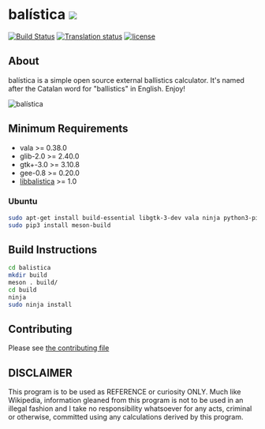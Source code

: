 # balística ![](https://raw.githubusercontent.com/steveno/balistica/master/data/hicolor/48x48/apps/balistica.png)
[![Build Status](https://travis-ci.org/steveno/balistica.svg?branch=master)](https://travis-ci.org/steveno/balistica)
[![Translation status](https://translate.fedoraproject.org/widgets/balistica/-/svg-badge.svg)](https://translate.fedoraproject.org/engage/balistica/?utm_source=widget)
[![license](https://img.shields.io/github/license/steveno/balistica.svg?style=flat)](https://github.com/steveno/balistica/blob/master/LICENSE.txt)

## About
balística is a simple open source external ballistics calculator. It's 
named after the Catalan word for "ballistics" in English. Enjoy!

![balística](https://steveno.github.io/balistica/img/drag_calculation.png)

## Minimum Requirements
* vala >= 0.38.0
* glib-2.0 >= 2.40.0
* gtk+-3.0 >= 3.10.8
* gee-0.8 >= 0.20.0
* [libbalistica](https://github.com/steveno/libbalistica) >= 1.0

### Ubuntu
```bash
sudo apt-get install build-essential libgtk-3-dev vala ninja python3-pip
sudo pip3 install meson-build
```

## Build Instructions
```bash
cd balistica
mkdir build
meson . build/
cd build
ninja
sudo ninja install
```

## Contributing
Please see [the contributing file](https://github.com/steveno/balistica/blob/master/CONTRIBUTING.md)

## DISCLAIMER
This program is to be used as REFERENCE or curiosity ONLY. Much like
Wikipedia, information gleaned from this program is not to be 
used in an illegal fashion and I take no responsibility whatsoever
for any acts, criminal or otherwise, committed using any calculations 
derived by this program.
